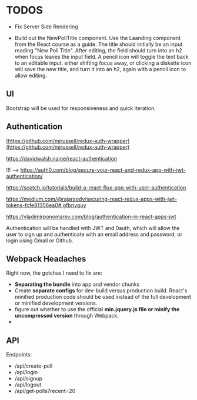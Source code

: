 # TODOS

- Fix Server Side Rendering

- Build out the NewPollTitle component. Use the Laanding component from the React course as a guide. The title should initially be an input reading "New Poll Title". After editing, the field should turn into an h2 when focus leaves the input field. A pencil icon will toggle the text back to an editable input. either shifting focus away, or clicking a diskette icon will save the new title, and turn it into an h2, again with a pencil icon to allow editing.




## UI

Bootstrap will be used for responsiveness and quick iteration. 

## Authentication 

[https://github.com/mjrussell/redux-auth-wrapper](https://github.com/mjrussell/redux-auth-wrapper)

https://davidwalsh.name/react-authentication

!!! --> https://auth0.com/blog/secure-your-react-and-redux-app-with-jwt-authentication/

https://scotch.io/tutorials/build-a-react-flux-app-with-user-authentication

https://medium.com/@rajaraodv/securing-react-redux-apps-with-jwt-tokens-fcfe81356ea0#.gfbriyquy

https://vladimirponomarev.com/blog/authentication-in-react-apps-jwt

Authentication will be handled with JWT and 0auth, which will allow the user to sign up and authenticate with an email address and password, or login using Gmail or Github.

## Webpack Headaches

Right now, the gotchas I need to fix are:

- **Separating the bundle** into app and vendor chunks
- Create **separate configs** for dev-build versus production build. React's minified production code should be used instead of the full development or minified development versions.
- figure out whether to use the official **min.jquery.js file or minify the uncompressed version** through Webpack.
- 

## API

Endpoints:

- /api/create-poll
- /api/login
- /api/signup
- /api/logout
- /api/get-polls?recent=20